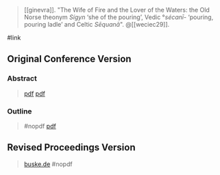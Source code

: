 > [[ginevra]]. "The Wife of Fire and the Lover of the Waters: the Old Norse theonym *Sígyn* ‘she of the pouring’, Vedic °*sécanī*- ‘pouring, pouring ladle’ and Celtic *Sēquanā*". @[[weciec29]].

#link 

## Original Conference Version
### Abstract
> [pdf](https://ucla.app.box.com/v/weciec2017-ginevra)
> [pdf](a/ginevra2017-wife-abstract.pdf)
### Outline
> #nopdf 
> [pdf](a/ginevra2017-wife.pdf)

## Revised Proceedings Version

> [buske.de](https://buske.de/proceedings-of-the-29th-annual-ucla-indo-european-conference.html)
> #nopdf 
